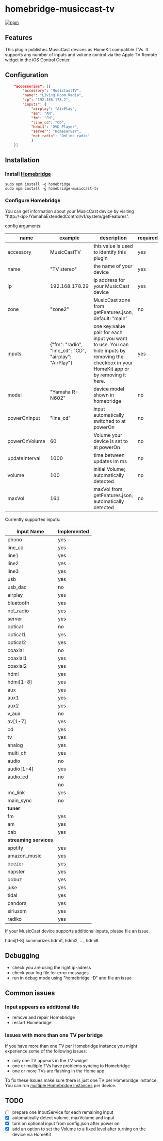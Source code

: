 # homebridge-musiccast-tv

[![npm](https://img.shields.io/npm/v/homebridge-musiccast-tv)](https://npmjs.com/package/homebridge-musiccast-tv)

## Features

This plugin publishes MusicCast devices as HomeKit compatible TVs. 
It supports any number of inputs and volume control via the Apple TV Remote widget in the iOS Control Center. 

## Configuration

```json
    "accessories": [{
        "accessory": "MusicCastTV",
        "name": "Living Room Radio",
        "ip": "192.168.178.2",
        "inputs": {
            "airplay": "AirPlay", 
            "am": "AM", 
            "fm": "FM", 
            "line_cd": "CD", 
            "hdmi1": "DVD Player", 
            "server": "Homeserver", 
            "net_radio": "Online radio"
            }
    }]
```

## Installation

### Install [Homebridge](https://github.com/homebridge/homebridge)

```shell
sudo npm install -g homebridge
sudo npm install -g homebridge-musiccast-tv
```
### Configure Homebridge

You can get information about your MusicCast device by visiting 
"http://\<ip\>/YamahaExtendedControl/v1/system/getFeatures".


config arguments: 

| name | example | description | required |
| ---- | ------- | ----------- | -------- |
| accessory | MusicCastTV | this value is used to identify this plugin | yes |
| name | "TV stereo" | the name of your device | yes |
| ip | 192.168.178.29 | ip address for your MusicCast device | yes |
| zone | "zone2" | MusicCast zone from getFeatures.json, default: "main" | no |
| inputs | {"fm": "radio", "line_cd": "CD", "airplay": "AirPlay"} | one key:value pair for each input you want to use. You can hide inputs by removing the checkbox in your HomeKit app or by removing it here. | yes |
| model | "Yamaha R-N602" | device model shown in homebridge | no |
| powerOnInput | "line_cd" | input automatically switched to at powerOn | no |
| powerOnVolume | 60 | Volume your device is set to at powerOn | no |
| updateInterval | 1000 | time between updates im ms | no |
| volume | 100 | initial Volume; automatically detected | no |
| maxVol | 161 | maxVol from getFeatures.json; automatically detected | no |
<!--
| identifier | 38 | used to set initial input after homebridge restart; values from [index.js line 57](https://github.com/DoctorNSA/homebridge-musiccast-tv/blob/3327b51757484fe480fc20c0e62199163b4570bb/index.js#L57) | no |
-->


Currently supported inputs:

| Input Name | Implemented |
| ---------- | ----------- |
| phono | yes |
| line_cd | yes |
| line1 | yes |
| line2 | yes |
| line3 | yes |
| usb | yes |
| usb_dac | no |
| airplay | yes |
| bluetooth | yes |
| net_radio | yes |
| server | yes |
| optical | no |
| optical1 | yes |
| optical2 | yes |
| coaxial | no |
| coaxial1 | yes |
| coaxial2 | yes |
| hdmi | yes |
| hdmi[1-8] | yes |
| aux | yes |
| aux1 | yes |
| aux2 | yes |
| v_aux | no |
| av[1-7] | yes |
| cd | yes |
| tv | yes |
| analog | yes |
| multi_ch | yes |
| audio | no |
| audio[1-4] | yes |
| audio_cd | no |
|  | no |
| mc_link | yes |
| main_sync | no |
| **tuner** |
| fm | yes |
| am | yes |
| dab | yes |
| **streaming services** |
| spotify | yes |
| amazon_music | yes |
| deezer | yes |
| napster | yes |
| qobuz | yes |
| juke | yes |
| tidal | yes |
| pandora | yes |
| siriusxm | yes |
| radiko | yes |

If your MusicCast device supports additional inputs, please file an issue. 

hdmi[1-8] summarizes hdmi1, hdmi2, ..., hdmi8

## Debugging 
 - check you are using the right ip-adress
 - check your log file for error messages
 - run in debug mode using "homebridge -D" and file an issue


## Common issues

### Input appears as additional tile
 - remove and repair Homebridge
 - restart Homebridge

### Issues with more than one TV per bridge
If you have more than one TV per Homebridge instance you might experience some of the following issues: 
- only one TV appears in the TV widget
- one or multiple TVs have problems syncing to Homebridge
- one or more TVs are flashing in the Home app

To fix these Issues make sure there is just one TV per Homebridge instance. You can run [multiple Homebridge instances](https://github.com/homebridge/homebridge/wiki/Install-Homebridge-on-Raspbian#multiple-instances) per device. 


## TODO
 - [ ] prepare one InputService for each remaining input
 - [x] automatically detect volume, maxVolume and input
 - [x] turn on optional input from config.json after power on
 - [x] add an option to set the Volume to a fixed level after turning on the device via HomeKit
